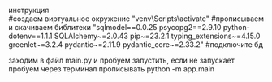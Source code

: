 инструкция  
#создаем виртуальное окружение "venv\Scripts\activate"
#прописываем и скачиваем библитеки 
"sqlmodel==0.0.25
psycopg2==2.9.10
python-dotenv==1.1.1
SQLAlchemy~=2.0.43
pip~=23.2.1
typing_extensions~=4.15.0
greenlet~=3.2.4
pydantic~=2.11.9
pydantic_core~=2.33.2"
#подключите бд

заходим в файл main.py и пробуем запустить, если не запускает пробуем через терминал прописывать python -m app.main

